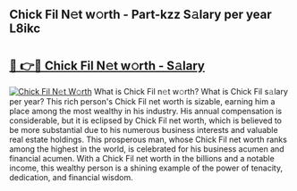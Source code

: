 ## Chick Fil N𝚎t w𝚘rth - Part-kzz S𝚊lary per year L8ikc

# <h2><a href="http://gc44bcf.nevu.top/?p=Chick+Fil">🔗 👉🔴 Chick Fil N𝚎t w𝚘rth - S𝚊lary</a></h2>

[![Chick Fil N𝚎t W𝚘rth](https://i.imgur.com/Oavwk0R.jpeg)](http://gc44bcf.nevu.top/?p=Chick+Fil)
What is Chick Fil n𝚎t w𝚘rth? What is Chick Fil s𝚊lary per year?
This rich person's Chick Fil net worth is sizable, earning him a place among the most wealthy in his industry. His annual compensation is considerable, but it is eclipsed by Chick Fil net worth, which is believed to be more substantial due to his numerous business interests and valuable real estate holdings. This prosperous man, whose Chick Fil net worth ranks among the highest in the world, is celebrated for his business acumen and financial acumen. With a Chick Fil net worth in the billions and a notable income, this wealthy person is a shining example of the power of tenacity, dedication, and financial wisdom.
